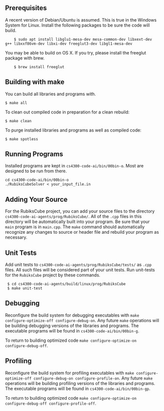 Prerequisites
-------------

A recent version of Debian/Ubuntu is assumed.  This is true in the Windows System for Linux.
Install the following packages to be sure the code will build.

        $ sudo apt install libglu1-mesa-dev mesa-common-dev libxext-dev g++ libxxf86vm-dev libxi-dev freeglut3-dev libgl1-mesa-dev
        
You may be able to build on OS X.  If you try, please install the freeglut package with brew.

        $ brew install freeglut


Building with make
------------------

You can build all libraries and programs with.
    
    $ make all
    
To clean out compiled code in preparation for a clean rebuild:
    
    $ make clean
    
To purge installed libraries and programs as well as compiled code:
    
    $ make spotless
    

Running Programs
----------------

Installed programs are kept in `cs4300-code-ai/bin/00bin-o`.  Most
are designed to be run from there.
    
    cd cs4300-code-ai/bin/00bin-o
    ./RubiksCubeSolver < your_input_file.in
    

Adding Your Source
------------------

For the RubiksCube project, you can add your source files to the
directory `cs4300-code-ai-agents/prog/RubiksCube/`.  All of the
`.cpp` files in this directory will be automatically built into
your program.  Be sure that your `main` program is in `main.cpp`.
The `make` command should automatically recognize any changes to
source or header file and rebuild your program as necessary.

Unit Tests
----------

Add unit tests to `cs4300-code-ai-agents/prog/RubiksCube/tests/` as
`.cpp` files.  All such files will be considered part of your
unit tests.  Run unit-tests for the `RubiksCube` project by
these commands.

     $ cd cs4300-code-ai-agents/build/linux/prog/RubiksCube
     $ make unit-test


Debugging
---------

Reconfigure the build system for debugging executables with
`make configure-optimize-off configure-debug-on`.  Any future
`make` operations will be building debugging versions of the
libraries and programs.  The executable programs will be found
in `cs4300-code-ai/bin/00bin-g`.

To return to building optimized code `make configure-optimize-on configure-debug-off`.

Profiling
---------

Reconfigure the build system for profiling executables with
`make configure-optimize-off configure-debug-on configure-profile-on`.  Any future
`make` operations will be building profiling versions of the
libraries and programs.  The executable programs will be found
in `cs4300-code-ai/bin/00bin-gp`.

To return to building optimized code
`make configure-optimize-on configure-debug-off configure-profile-off`.


